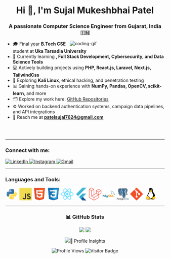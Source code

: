 <h1 align="center">Hi 👋, I'm Sujal Mukeshbhai Patel</h1>
<h3 align="center">A passionate Computer Science Engineer from Gujarat, India 🇮🇳</h3>

<img src="https://media.giphy.com/media/K5kfQExKk731K/giphy.gif" width="300px" align="right" alt="coding-gif">

- 🎓 Final year **B.Tech CSE** student at **Uka Tarsadia University**
- 🌱 Currently learning **, Full Stack Development, Cybersecurity, and Data Science Tools**
- 💻 Actively building projects using **PHP, React.js, Laravel, Next.js, TailwindCss**
- 🔐 Exploring **Kali Linux**, ethical hacking, and penetration testing
- 📊 Gaining hands-on experience with **NumPy, Pandas, OpenCV, scikit-learn**, and more
- 🗂️ Explore my work here: [GitHub Repositories](https://github.com/SujalPatel17?tab=repositories)
- ⚙️ Worked on backend authentication systems, campaign data pipelines, and API integrations
- 📧 Reach me at **patelsujal7624@gmail.com**

<br/> <!-- This adds a visible vertical gap -->
<br/> <!-- This adds a visible vertical gap -->



---

<h3 align="left">Connect with me:</h3>
<p align="left">
  <a href="https://linkedin.com/in/sujal-mukeshbhai-patel" target="_blank">
    <img src="https://raw.githubusercontent.com/rahuldkjain/github-profile-readme-generator/master/src/images/icons/Social/linked-in-alt.svg" alt="LinkedIn" height="30" width="40" />
  </a>
  <a href="https://www.instagram.com/sujal._.17/" target="_blank">
    <img src="https://raw.githubusercontent.com/rahuldkjain/github-profile-readme-generator/master/src/images/icons/Social/instagram.svg" alt="Instagram" height="30" width="40" />
  </a>
  <a href="mailto:patelsuj7624@gmail.com" target="_blank">
    <img src="https://cdn-icons-png.flaticon.com/512/281/281769.png" alt="Gmail" height="30" width="40" />
  </a>
</p>

---

<h3 align="left">Languages and Tools:</h3>
<p align="left">
  <img src="https://raw.githubusercontent.com/devicons/devicon/master/icons/python/python-original.svg" alt="Python" width="40" height="40"/>
  <img src="https://raw.githubusercontent.com/devicons/devicon/master/icons/javascript/javascript-original.svg" alt="JavaScript" width="40" height="40"/>
  <img src="https://raw.githubusercontent.com/devicons/devicon/master/icons/html5/html5-original.svg" alt="HTML5" width="40" height="40"/>
  <img src="https://raw.githubusercontent.com/devicons/devicon/master/icons/css3/css3-original.svg" alt="CSS3" width="40" height="40"/>
  <img src="https://raw.githubusercontent.com/devicons/devicon/master/icons/react/react-original.svg" alt="React.js" width="40" height="40"/>
  <img src="https://raw.githubusercontent.com/devicons/devicon/master/icons/flutter/flutter-original.svg" alt="Flutter" width="40" height="40"/>
  <img src="https://raw.githubusercontent.com/devicons/devicon/master/icons/laravel/laravel-original.svg" alt="Laravel" width="40" height="40"/>
  <img src="https://raw.githubusercontent.com/devicons/devicon/master/icons/mysql/mysql-original-wordmark.svg" alt="MySQL" width="40" height="40"/>
  <img src="https://raw.githubusercontent.com/devicons/devicon/master/icons/postgresql/postgresql-original-wordmark.svg" alt="PostgreSQL" width="40" height="40"/>
  <img src="https://raw.githubusercontent.com/devicons/devicon/master/icons/git/git-original.svg" alt="Git" width="40" height="40"/>
  <img src="https://raw.githubusercontent.com/devicons/devicon/master/icons/linux/linux-original.svg" alt="Linux" width="40" height="40"/>
</p>

---

<h3 align="center">📊 GitHub Stats</h3>

<p align="center">
  <img src="https://github-readme-stats.vercel.app/api?username=SujalPatel17&show_icons=true&theme=radical" width="49%" />
  <img src="https://streak-stats.demolab.com?user=SujalPatel17&theme=radical" width="49%" />

<p align="center">
  <img src="https://github-readme-stats.vercel.app/api/top-langs/?username=SujalPatel17&layout=compact&theme=radical" width="35% />

</p>

---

<h3 align="center">🎯 Profile Insights</h3>
<p align="center">
  <img src="https://komarev.com/ghpvc/?username=SujalPatel17&label=Profile%20views&color=0e75b6&style=flat" alt="Profile Views" />
  <img src="https://visitor-badge.laobi.icu/badge?page_id=SujalPatel17.SujalPatel17" alt="Visitor Badge" />
</p>

